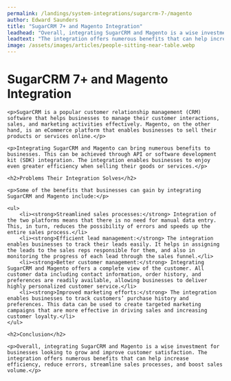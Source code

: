 ```yaml
---
permalink: /landings/system-integrations/sugarcrm-7-/magento
author: Edward Saunders
title: "SugarCRM 7+ and Magento Integration"
leadhead: "Overall, integrating SugarCRM and Magento is a wise investment for businesses looking to grow and improve customer satisfaction"
leadtext: "The integration offers numerous benefits that can help increase efficiency, reduce errors, streamline sales processes, and boost sales volume."
image: /assets/images/articles/people-sitting-near-table.webp
---
```

<div class="arttext">	<h1>SugarCRM 7+ and Magento Integration</h1>

	<p>SugarCRM is a popular customer relationship management (CRM) software that helps businesses to manage their customer interactions, sales, and marketing activities effectively. Magento, on the other hand, is an eCommerce platform that enables businesses to sell their products or services online.</p>

	<p>Integrating SugarCRM and Magento can bring numerous benefits to businesses. This can be achieved through API or software development kit (SDK) integration. The integration enables businesses to enjoy even greater efficiency when selling their goods or services.</p>

	<h2>Problems Their Integration Solves</h2>

	<p>Some of the benefits that businesses can gain by integrating SugarCRM and Magento include:</p>

	<ul>
		<li><strong>Streamlined sales processes:</strong> Integration of the two platforms means that there is no need for manual data entry. This, in turn, reduces the possibility of errors and speeds up the entire sales process.</li>
		<li><strong>Efficient lead management:</strong> The integration enables businesses to track their leads easily. It helps in assigning the leads to the sales reps responsible for them, and also in monitoring the progress of each lead through the sales funnel.</li>
		<li><strong>Better customer management:</strong> Integrating SugarCRM and Magento offers a complete view of the customer. All customer data including contact information, order history, and preferences are readily available, allowing businesses to deliver highly personalized customer service.</li>
		<li><strong>Improved marketing efforts:</strong> The integration enables businesses to track customers’ purchase history and preferences. This data can be used to create targeted marketing campaigns that are more effective in driving sales and increasing customer loyalty.</li>
	</ul>

	<h2>Conclusion</h2>

	<p>Overall, integrating SugarCRM and Magento is a wise investment for businesses looking to grow and improve customer satisfaction. The integration offers numerous benefits that can help increase efficiency, reduce errors, streamline sales processes, and boost sales volume.</p>
</div>